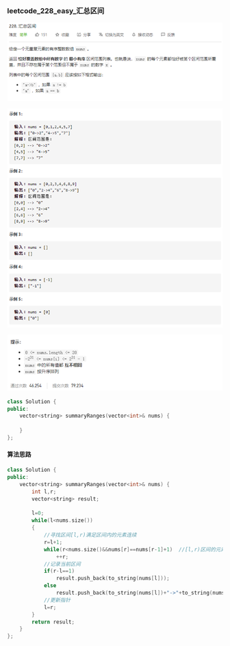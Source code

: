 ### leetcode_228_easy_汇总区间

![image-20210323161425708](leetcode_228_easy_汇总区间.assets/image-20210323161425708.png)

![image-20210323161441004](leetcode_228_easy_汇总区间.assets/image-20210323161441004.png)

![image-20210323161450137](leetcode_228_easy_汇总区间.assets/image-20210323161450137.png)

```c++
class Solution {
public:
    vector<string> summaryRanges(vector<int>& nums) {

    }
};
```

#### 算法思路

```c++
class Solution {
public:
    vector<string> summaryRanges(vector<int>& nums) {
        int l,r;
        vector<string> result;

        l=0;
        while(l<nums.size())
        {
            //寻找区间[l,r)满足区间内的元素连续
            r=l+1;
            while(r<nums.size()&&nums[r]==nums[r-1]+1)  //[l,r)区间的元素连续
                ++r;
            //记录当前区间
            if(r-l==1)
                result.push_back(to_string(nums[l]));
            else
                result.push_back(to_string(nums[l])+"->"+to_string(nums[r-1]));
            //更新指针
            l=r;
        }
        return result;
    }
};
```

